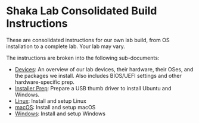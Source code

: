 # Shaka Lab Consolidated Build Instructions

These are consolidated instructions for our own lab build, from OS installation
to a complete lab.  Your lab may vary.

The instructions are broken into the following sub-documents:

 - [Devices](devices.md): An overview of our lab devices, their hardware, their
   OSes, and the packages we install.  Also includes BIOS/UEFI settings and
   other hardware-specific prep.
 - [Installer Prep](installer-prep.md): Prepare a USB thumb driver to install
   Ubuntu and Windows.
 - [Linux](linux.md): Install and setup Linux
 - [macOS](macos.md): Install and setup macOS
 - [Windows](windows.md): Install and setup Windows
